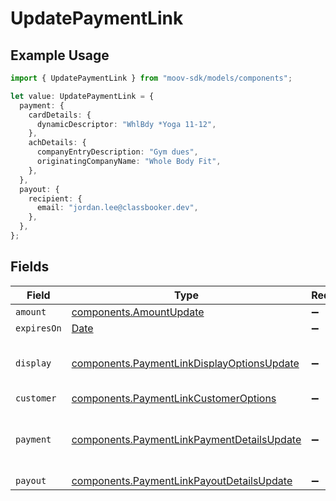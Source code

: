 # UpdatePaymentLink

## Example Usage

```typescript
import { UpdatePaymentLink } from "moov-sdk/models/components";

let value: UpdatePaymentLink = {
  payment: {
    cardDetails: {
      dynamicDescriptor: "WhlBdy *Yoga 11-12",
    },
    achDetails: {
      companyEntryDescription: "Gym dues",
      originatingCompanyName: "Whole Body Fit",
    },
  },
  payout: {
    recipient: {
      email: "jordan.lee@classbooker.dev",
    },
  },
};
```

## Fields

| Field                                                                                                    | Type                                                                                                     | Required                                                                                                 | Description                                                                                              |
| -------------------------------------------------------------------------------------------------------- | -------------------------------------------------------------------------------------------------------- | -------------------------------------------------------------------------------------------------------- | -------------------------------------------------------------------------------------------------------- |
| `amount`                                                                                                 | [components.AmountUpdate](../../models/components/amountupdate.md)                                       | :heavy_minus_sign:                                                                                       | N/A                                                                                                      |
| `expiresOn`                                                                                              | [Date](https://developer.mozilla.org/en-US/docs/Web/JavaScript/Reference/Global_Objects/Date)            | :heavy_minus_sign:                                                                                       | N/A                                                                                                      |
| `display`                                                                                                | [components.PaymentLinkDisplayOptionsUpdate](../../models/components/paymentlinkdisplayoptionsupdate.md) | :heavy_minus_sign:                                                                                       | Customizable display options for a payment link.                                                         |
| `customer`                                                                                               | [components.PaymentLinkCustomerOptions](../../models/components/paymentlinkcustomeroptions.md)           | :heavy_minus_sign:                                                                                       | N/A                                                                                                      |
| `payment`                                                                                                | [components.PaymentLinkPaymentDetailsUpdate](../../models/components/paymentlinkpaymentdetailsupdate.md) | :heavy_minus_sign:                                                                                       | Options for payment links used to collect payment.                                                       |
| `payout`                                                                                                 | [components.PaymentLinkPayoutDetailsUpdate](../../models/components/paymentlinkpayoutdetailsupdate.md)   | :heavy_minus_sign:                                                                                       | N/A                                                                                                      |